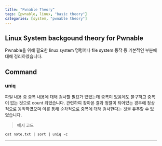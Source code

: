 ```yaml
---
title: "Pwnable Theory"
tags: [pwnable, linux, "basic theory"]
categories: [system, "pwnable theory"]
---
```


Linux System backgound theory for Pwnable
------------------------------------------

Pwnable을 위해 필요한 linux system 명령어나 file system 동작 등 기본적인 부분에 대해 정리하였습니다.

## **Command**

### uniq

파일 내용 중 중복 내용에 대해 검사할 필요가 있었는데 중복이 있음에도 불구하고 중복이 없는 것으로 count 되었습니다. 관련하여 찾아본 결과 정렬이 되어있는 경우에 정상적으로 동작하였으며 이를 통해 순차적으로 중복에 대해 검사한다는 것을 유추할 수 있었습니다.

> 예시 코드

```unix
cat note.txt | sort | uniq -c
```

* * *
